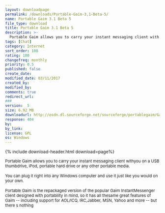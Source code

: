 ```yaml
---
layout: downloadpage
permalink: /downloads/Portable-Gaim-3,1-Beta-5/
name: Portable Gaim 3.1 Beta 5
file_type: download
title: Portable Gaim 3.1 Beta 5
description: >-
  Portable Gaim allows you to carry your instant messaging client with you on a USB thumbdrive, iPod or any portable media
tags: [Chat]
category: Internet
sort_order: 100
rating: 100
changefreq: monthly
priority: 0.5
published: false
create_date: 
modified_date: 03/11/2017
created_by: 
modified_by: 
comments: true
redirect_url: 
### 
version:  5
size: 6.92 MB
downloadurl: http://osdn.dl.sourceforge.net/sourceforge/portablegaim/Gaim_Portable_2.0_B5_en us.paf.exe
response: 404
by: 
by_link: 
license: GPL 
os: Windows
---
```


{% include download-header.html download=page%}

<p style="fix-download-text !important">
<p><font size="2"><p>Portable Gaim allows you to carry your instant messaging client withyou on a USB thumbdrive, iPod, portable hard drive or any other portable media. <br />
<br />
You can plug it right into any Windows computer and use it just like you would on your own. <br />
<br />
Portable Gaim is the repackaged version of the popular Gaim InstantMessenger client designed with portability in mind, so it has all thesame great features of Gaim -- including support for AOL/ICQ, IRC,Jabber, MSN, Yahoo and more -- but there s nothing</p></p></p>

